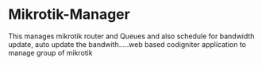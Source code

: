 # Mikrotik-Manager
This manages mikrotik router and Queues and also schedule for bandwidth update, auto update the bandwith.....web based codigniter application to manage group of mikrotik
